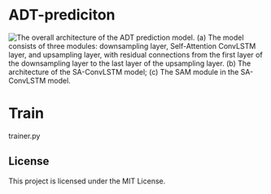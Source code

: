 # ADT-prediciton
![The overall architecture of the ADT prediction model. (a) The model consists of three modules: downsampling layer, Self-Attention ConvLSTM layer, and upsampling layer, with residual connections from the first layer of the downsampling layer to the last layer of the upsampling layer. (b) The architecture of the SA-ConvLSTM model; (c) The SAM module in the SA- ConvLSTM model.](D:\model.jpg)

# Train
trainer.py

## License

This project is licensed under the MIT License.
